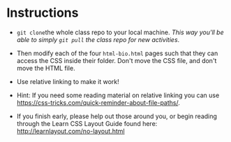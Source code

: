 # Instructions

* `git clone`the whole class repo to your local machine. _This way you'll be able to simply `git pull` the class repo for new activities_. 

* Then modify each of the four `html-bio.html` pages such that they can access the CSS inside their folder. Don't move the CSS file, and don't move the HTML file. 

* Use relative linking to make it work!

* Hint: If you need some reading material on relative linking you can use <https://css-tricks.com/quick-reminder-about-file-paths/>.

* If you finish early, please help out those around you, or begin reading through the Learn CSS Layout Guide found here: <http://learnlayout.com/no-layout.html> 
